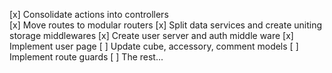 [x] Consolidate actions into controllers   
[x] Move routes to modular routers
[x] Split data services and create uniting storage middlewares
[x] Create user server and auth middle ware
[x] Implement user page
[ ] Update cube, accessory, comment models
[ ] Implement route guards
[ ] The rest...